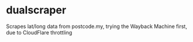 # dualscraper
Scrapes lat/long data from postcode.my, trying the Wayback Machine first, due to CloudFlare throttling
